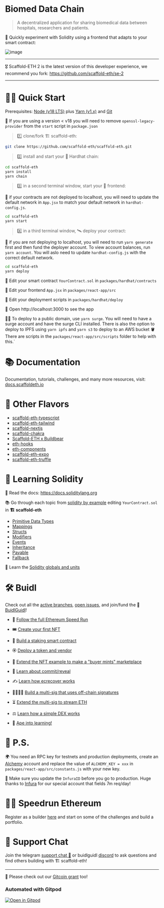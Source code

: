 # Biomed Data Chain

> A decentralized application for sharing biomedical data between hospitals, researchers and patients.

🧪 Quickly experiment with Solidity using a frontend that adapts to your smart contract:

![image](https://user-images.githubusercontent.com/2653167/124158108-c14ca380-da56-11eb-967e-69cde37ca8eb.png)

---

🎖 Scaffold-ETH 2 is the latest version of this developer experience, we recommend you fork: https://github.com/scaffold-eth/se-2

---

# 🏄‍♂️ Quick Start

Prerequisites: [Node (v18 LTS)](https://nodejs.org/en/download/) plus [Yarn (v1.x)](https://classic.yarnpkg.com/en/docs/install/) and [Git](https://git-scm.com/downloads)

🚨 If you are using a version < v18 you will need to remove `openssl-legacy-provider` from the `start` script in `package.json`

> 1️⃣ clone/fork 🏗 scaffold-eth:

```bash
git clone https://github.com/scaffold-eth/scaffold-eth.git
```

> 2️⃣ install and start your 👷‍ Hardhat chain:

```bash
cd scaffold-eth
yarn install
yarn chain
```

> 3️⃣ in a second terminal window, start your 📱 frontend:

🚨 if your contracts are not deployed to localhost, you will need to update the default network in `App.jsx` to match your default network in `hardhat-config.js`.

```bash
cd scaffold-eth
yarn start
```

> 4️⃣ in a third terminal window, 🛰 deploy your contract:

🚨 if you are not deploying to localhost, you will need to run `yarn generate` first and then fund the deployer account. To view account balances, run `yarn account`. You will aslo need to update `hardhat-config.js` with the correct default network.

```bash
cd scaffold-eth
yarn deploy
```

🔏 Edit your smart contract `YourContract.sol` in `packages/hardhat/contracts`

📝 Edit your frontend `App.jsx` in `packages/react-app/src`

💼 Edit your deployment scripts in `packages/hardhat/deploy`

📱 Open http://localhost:3000 to see the app

🚨📡 To deploy to a public domain, use `yarn surge`. You will need to have a surge account and have the surge CLI installed. There is also the option to deploy to IPFS using `yarn ipfs` and `yarn s3` to deploy to an AWS bucket 🪣 There are scripts in the `packages/react-app/src/scripts` folder to help with this.`

# 📚 Documentation

Documentation, tutorials, challenges, and many more resources, visit: [docs.scaffoldeth.io](https://docs.scaffoldeth.io)

# 🍦 Other Flavors

- [scaffold-eth-typescript](https://github.com/scaffold-eth/scaffold-eth-typescript)
- [scaffold-eth-tailwind](https://github.com/stevenpslade/scaffold-eth-tailwind)
- [scaffold-nextjs](https://github.com/scaffold-eth/scaffold-eth/tree/scaffold-nextjs)
- [scaffold-chakra](https://github.com/scaffold-eth/scaffold-eth/tree/chakra-ui)
- [Scaffold-ETH x Buildbear](https://github.com/BuildBearLabs/scaffold-eth)
- [eth-hooks](https://github.com/scaffold-eth/eth-hooks)
- [eth-components](https://github.com/scaffold-eth/eth-components)
- [scaffold-eth-expo](https://github.com/scaffold-eth/scaffold-eth-expo)
- [scaffold-eth-truffle](https://github.com/trufflesuite/scaffold-eth)

# 🔭 Learning Solidity

📕 Read the docs: https://docs.soliditylang.org

📚 Go through each topic from [solidity by example](https://solidity-by-example.org) editing `YourContract.sol` in **🏗 scaffold-eth**

- [Primitive Data Types](https://solidity-by-example.org/primitives/)
- [Mappings](https://solidity-by-example.org/mapping/)
- [Structs](https://solidity-by-example.org/structs/)
- [Modifiers](https://solidity-by-example.org/function-modifier/)
- [Events](https://solidity-by-example.org/events/)
- [Inheritance](https://solidity-by-example.org/inheritance/)
- [Payable](https://solidity-by-example.org/payable/)
- [Fallback](https://solidity-by-example.org/fallback/)

📧 Learn the [Solidity globals and units](https://docs.soliditylang.org/en/latest/units-and-global-variables.html)

# 🛠 Buidl

Check out all the [active branches](https://github.com/scaffold-eth/scaffold-eth/branches/active), [open issues](https://github.com/scaffold-eth/scaffold-eth/issues), and join/fund the 🏰 [BuidlGuidl](https://BuidlGuidl.com)!

- 🚤 [Follow the full Ethereum Speed Run](https://medium.com/@austin_48503/%EF%B8%8Fethereum-dev-speed-run-bd72bcba6a4c)

- 🎟 [Create your first NFT](https://github.com/scaffold-eth/scaffold-eth/tree/simple-nft-example)
- 🥩 [Build a staking smart contract](https://github.com/scaffold-eth/scaffold-eth/tree/challenge-1-decentralized-staking)
- 🏵 [Deploy a token and vendor](https://github.com/scaffold-eth/scaffold-eth/tree/challenge-2-token-vendor)
- 🎫 [Extend the NFT example to make a "buyer mints" marketplace](https://github.com/scaffold-eth/scaffold-eth/tree/buyer-mints-nft)
- 🎲 [Learn about commit/reveal](https://github.com/scaffold-eth/scaffold-eth-examples/tree/commit-reveal-with-frontend)
- ✍️ [Learn how ecrecover works](https://github.com/scaffold-eth/scaffold-eth-examples/tree/signature-recover)
- 👩‍👩‍👧‍👧 [Build a multi-sig that uses off-chain signatures](https://github.com/scaffold-eth/scaffold-eth/tree/meta-multi-sig)
- ⏳ [Extend the multi-sig to stream ETH](https://github.com/scaffold-eth/scaffold-eth/tree/streaming-meta-multi-sig)
- ⚖️ [Learn how a simple DEX works](https://medium.com/@austin_48503/%EF%B8%8F-minimum-viable-exchange-d84f30bd0c90)
- 🦍 [Ape into learning!](https://github.com/scaffold-eth/scaffold-eth/tree/aave-ape)

# 💌 P.S.

🌍 You need an RPC key for testnets and production deployments, create an [Alchemy](https://www.alchemy.com/) account and replace the value of `ALCHEMY_KEY = xxx` in `packages/react-app/src/constants.js` with your new key.

📣 Make sure you update the `InfuraID` before you go to production. Huge thanks to [Infura](https://infura.io/) for our special account that fields 7m req/day!

# 🏃💨 Speedrun Ethereum

Register as a builder [here](https://speedrunethereum.com) and start on some of the challenges and build a portfolio.

# 💬 Support Chat

Join the telegram [support chat 💬](https://t.me/joinchat/KByvmRe5wkR-8F_zz6AjpA) or buidlguidl [discord](https://discord.gg/pRsr6rwG) to ask questions and find others building with 🏗 scaffold-eth!

---

🙏 Please check out our [Gitcoin grant](https://gitcoin.co/grants/2851/scaffold-eth) too!

### Automated with Gitpod

[![Open in Gitpod](https://gitpod.io/button/open-in-gitpod.svg)](https://gitpod.io/#github.com/scaffold-eth/scaffold-eth)
